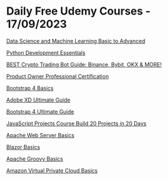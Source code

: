 # Daily Free Udemy Courses - 17/09/2023

[Data Science and Machine Learning Basic to Advanced](https://www.udemy.com/course/data-science-and-machine-learning-basic-to-advanced/?couponCode=815EB95ED2A2E392A4F8)
[Python Development Essentials](https://www.udemy.com/course/python-development-essentials/?couponCode=486D93947418C4D2AF12)
[BEST Crypto Trading Bot Guide: Binance, Bybit, OKX & MORE!](https://www.udemy.com/course/best-crypto-trading-bot/?couponCode=CF19BDC653CCFDC15210)
[Product Owner Professional Certification](https://www.udemy.com/course/certified-product-owner/?couponCode=DD9D2087419873DAE50D)
[Bootstrap 4 Basics](https://www.udemy.com/course/learn-basic-bootstrap-4/?couponCode=FREE923G5S2)
[Adobe XD Ultimate Guide](https://www.udemy.com/course/adobe-xd-cc-2020-master-course/?couponCode=FREE923G5S2)
[Bootstrap 4 Ultimate Guide](https://www.udemy.com/course/learn-advanced-bootstrap-4/?couponCode=FREE923G5S2)
[JavaScript Projects Course Build 20 Projects in 20 Days](https://www.udemy.com/course/javascript-projects-course-build-20-projects-in-20-days/?couponCode=0E5E3450D626AC4CEFED)
[Apache Web Server Basics](https://www.udemy.com/course/apache-web-server/?couponCode=FREE923G5S2)
[Blazor Basics](https://www.udemy.com/course/blazor-x/?couponCode=FREE923G5S2)
[Apache Groovy Basics](https://www.udemy.com/course/apache-groovy-course/?couponCode=FREE923G5S2)
[Amazon Virtual Private Cloud Basics](https://www.udemy.com/course/amazon-virtual-private-cloud/?couponCode=FREE923G5S2)
